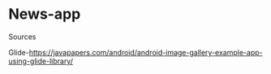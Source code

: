 # News-app

Sources

Glide-https://javapapers.com/android/android-image-gallery-example-app-using-glide-library/
